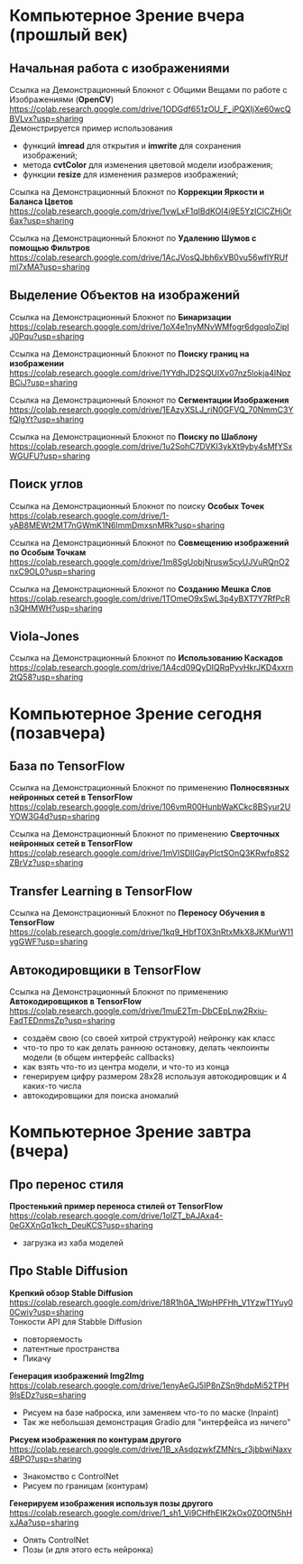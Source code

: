 
# Компьютерное Зрение вчера (прошлый век)
## Начальная работа с изображениями
Cсылка на Демонстрационный Блокнот с Общими Вещами по работе с Изображениями (**OpenCV**) <br />
https://colab.research.google.com/drive/1ODGdf651zOU_F_jPQXIjXe60wcQBVLvx?usp=sharing <br />
Демонстрируется пример использования 
- функций **imread** для открытия и **imwrite** для сохранения изображений;
- метода **cvtColor** для изменения цветовой модели изображения;
- функции **resize**
 для изменения размеров изображений;

Cсылка на Демонстрационный Блокнот по **Коррекции Яркости и Баланса Цветов**<br />
https://colab.research.google.com/drive/1vwLxF1qIBdKOI4i9E5YzIClCZHjOr6ax?usp=sharing <br />

Ссылка на Демонстрационный Блокнот по **Удалению Шумов с помощью Фильтров** <br />
https://colab.research.google.com/drive/1AcJVosQJbh6xVB0vu56wflYRUfml7xMA?usp=sharing <br />

## Выделение Объектов на изображений
Cсылка на Демонстрационный Блокнот по **Бинаризации** <br />
https://colab.research.google.com/drive/1oX4e1nyMNvWMfogr6dgoqloZipIJ0Pqu?usp=sharing <br />


Ссылка на Демонстрационный Блокнот по **Поиску границ на изображении** <br />
https://colab.research.google.com/drive/1YYdhJD2SQUIXv07nz5lokja4lNpzBCiJ?usp=sharing <br />

Ссылка на Демонстрационный Блокнот по **Сегментации Изображения** <br />
https://colab.research.google.com/drive/1EAzyXSLJ_riN0GFVQ_70NmmC3YfQlgYt?usp=sharing <br />

Ссылка на Демонстрационный Блокнот по **Поиску по Шаблону** <br />
https://colab.research.google.com/drive/1u2SohC7DVKI3ykXt9yby4sMfYSxWGUFU?usp=sharing <br />

## Поиск углов 
Cсылка на Демонстрационный Блокнот по поиску **Особых Точек** <br />
https://colab.research.google.com/drive/1-yAB8MEWt2MT7nGWmK1N6lmmDmxsnMRk?usp=sharing <br />


Cсылка на Демонстрационный Блокнот по **Совмещению изображений по Особым Точкам** <br />
https://colab.research.google.com/drive/1m8SgUobjNrusw5cyUJVuRQnO2nxC9OL0?usp=sharing <br />

Cсылка на Демонстрационный Блокнот по **Созданию Мешка Слов** <br />
https://colab.research.google.com/drive/1TOmeO9xSwL3p4yBXT7Y7RfPcRn3QHMWH?usp=sharing <br />

## Viola-Jones

Ссылка на Демонстрационный Блокнот по **Использованию Каскадов** <br />
https://colab.research.google.com/drive/1A4cd09QyDIQRqPyvHkrJKD4xxrn2tQ58?usp=sharing <br />

# Компьютерное Зрение сегодня (позавчера) 

## База по TensorFlow
Cсылка на Демонстрационный Блокнот по применению **Полносвязных нейронных сетей в TensorFlow**  <br />
https://colab.research.google.com/drive/106vmR00HunbWaKCkc8BSyur2UYOW3G4d?usp=sharing  <br />

Cсылка на Демонстрационный Блокнот по применению **Сверточных нейронных сетей в TensorFlow**  <br />
https://colab.research.google.com/drive/1mVISDlIGayPIctSOnQ3KRwfp8S2ZBrVz?usp=sharing  <br />

## Transfer Learning в TensorFlow
Cсылка на Демонстрационный Блокнот по **Переносу Обучения в TensorFlow**   <br />
https://colab.research.google.com/drive/1kq9_HbfT0X3nRtxMkX8JKMurW11ygGWF?usp=sharing  <br />

## Автокодировщики в TensorFlow
Cсылка на Демонстрационный Блокнот по применению **Автокодировщиков в TensorFlow**  <br />
https://colab.research.google.com/drive/1muE2Tm-DbCEpLnw2Rxiu-FadTEDnmsZp?usp=sharing  <br />
- создаём свою (со своей хитрой структурой) нейронку как класс 
- что-то про то как делать раннюю остановку, делать чекпоинты модели (в общем интерфейс callbacks)
- как взять что-то из центра модели, и что-то из конца
- генерируем цифру размером 28x28 используя автокодировщик и 4 каких-то числа
- автокодировщики для поиска аномалий

# Компьютерное Зрение завтра (вчера)

## Про перенос стиля
**Простенький пример переноса стилей от TensorFlow**<br />
https://colab.research.google.com/drive/1olZT_bAJAxa4-0eGXXnGq1kch_DeuKCS?usp=sharing<br />
- загрузка из хаба моделей

## Про Stable Diffusion 

**Крепкий обзор Stable Diffusion**<br />
https://colab.research.google.com/drive/18R1h0A_1WpHPFHh_V1YzwT1Yuy00Cwiy?usp=sharing <br /> 
Тонкости API для Stabble Diffusion
- повторяемость
- латентные пространства
- Пикачу 

**Генерация изображений Img2Img**<br />
https://colab.research.google.com/drive/1enyAeGJ5IP8nZSn9hdpMi52TPH9IsEDz?usp=sharing<br />
- Рисуем на базе наброска, или заменяем что-то по маске (Inpaint)<br />
- Так же небольшая демонстрация Gradio для "интерфейса из ничего"<br /> 


**Рисуем изображения по контурам другого**<br />
https://colab.research.google.com/drive/1B_xAsdqzwkfZMNrs_r3jbbwiNaxv4BPO?usp=sharing<br />
- Знакомство с ControlNet<br />
- Рисуем по границам (контурам)


**Генерируем изображения используя позы другого**<br />
https://colab.research.google.com/drive/1_sh1_Vi9CHfhEIK2kOx0Z0OfN5hHxJAa?usp=sharing<br />
- Опять ControlNet<br />
- Позы (и для этого есть нейронка)